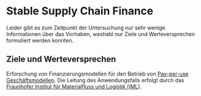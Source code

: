 # Stable Supply Chain Finance
Leider gibt es zum Zeitpunkt der Untersuchung nur sehr wenige Informationen über das Vorhaben, weshabl nur Ziele und Werteversprechen formuliert werden konnten.

## Ziele und Werteversprechen
Erforschung von Finanzierungsmodellen für den Betrieb von [Pay-per-use Geschäftsmodellen](https://www.marktundmittelstand.de/recht-steuern/das-steckt-hinter-pay-per-use-modellen-1296851/). Die Leitung des Anwendungsfalls erfolgt durch das [Fraunhofer Institut für Materialfluss und Logistik (IML)](https://www.iml.fraunhofer.de/).